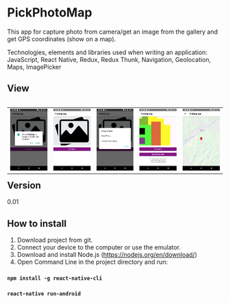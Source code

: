 # PickPhotoMap
This app for capture photo from camera/get an image from the gallery and get GPS coordinates (show on a map).

Technologies, elements and libraries used when writing an application:
JavaScript, React Native, Redux, Redux Thunk, Navigation, Geolocation, Maps, ImagePicker


## View
<table align="left" width="100%">
  <tbody>
      <td colspan="1"> <img src="./src/img/screenshot_1.png" alt=" screenshot"/> </td>
      <td colspan="2"> <img src="./src/img/screenshot_2.png" alt=" screenshot"/> </td>
      <td colspan="3"> <img src="./src/img/screenshot_3.png" alt=" screenshot"/> </td>
      <td colspan="4"> <img src="./src/img/screenshot_4.png" alt=" screenshot"/> </td>
      <td colspan="5"> <img src="./src/img/screenshot_5.png" alt=" screenshot"/> </td>
  </tbody>
</table>

## Version
0.01

## How to install
1) Download project from git.
2) Connect your device to the computer or use the emulator.
3) Download and install Node.js (https://nodejs.org/en/download/)
2) Open Command Line in the project directory and run:
#### `npm install -g react-native-cli`
#### `react-native run-android`
